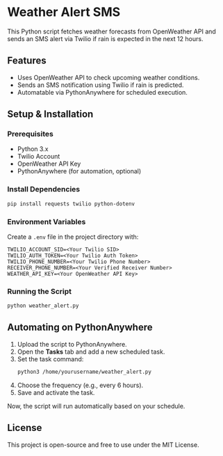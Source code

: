 # Weather Alert SMS

This Python script fetches weather forecasts from OpenWeather API and sends an SMS alert via Twilio if rain is expected in the next 12 hours.

## Features

- Uses OpenWeather API to check upcoming weather conditions.
- Sends an SMS notification using Twilio if rain is predicted.
- Automatable via PythonAnywhere for scheduled execution.

## Setup & Installation

### Prerequisites

- Python 3.x
- Twilio Account
- OpenWeather API Key
- PythonAnywhere (for automation, optional)

### Install Dependencies

```sh
pip install requests twilio python-dotenv
```

### Environment Variables

Create a `.env` file in the project directory with:

```
TWILIO_ACCOUNT_SID=<Your Twilio SID>
TWILIO_AUTH_TOKEN=<Your Twilio Auth Token>
TWILIO_PHONE_NUMBER=<Your Twilio Phone Number>
RECEIVER_PHONE_NUMBER=<Your Verified Receiver Number>
WEATHER_API_KEY=<Your OpenWeather API Key>
```

### Running the Script

```sh
python weather_alert.py
```

## Automating on PythonAnywhere

1. Upload the script to PythonAnywhere.
2. Open the **Tasks** tab and add a new scheduled task.
3. Set the task command:
   ```sh
   python3 /home/yourusername/weather_alert.py
   ```
4. Choose the frequency (e.g., every 6 hours).
5. Save and activate the task.

Now, the script will run automatically based on your schedule.

## License

This project is open-source and free to use under the MIT License.
